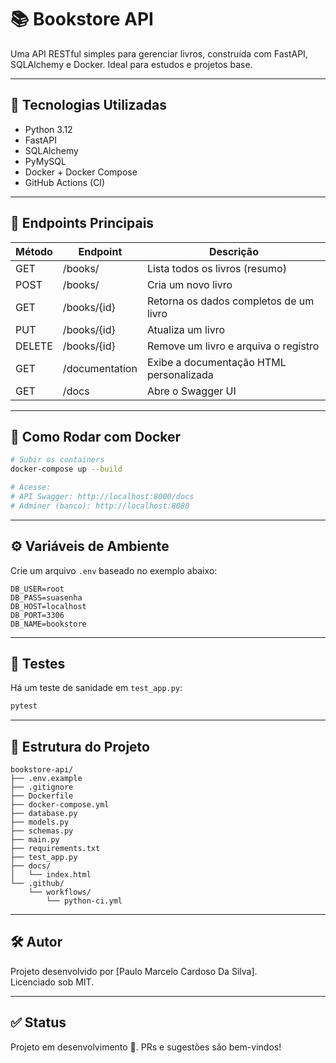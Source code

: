 # 📚 Bookstore API

Uma API RESTful simples para gerenciar livros, construída com FastAPI, SQLAlchemy e Docker. Ideal para estudos e projetos base.

---

## 🚀 Tecnologias Utilizadas

- Python 3.12
- FastAPI
- SQLAlchemy
- PyMySQL
- Docker + Docker Compose
- GitHub Actions (CI)

---

## 🧩 Endpoints Principais

| Método | Endpoint         | Descrição                              |
|--------|------------------|----------------------------------------|
| GET    | /books/          | Lista todos os livros (resumo)         |
| POST   | /books/          | Cria um novo livro                     |
| GET    | /books/{id}      | Retorna os dados completos de um livro|
| PUT    | /books/{id}      | Atualiza um livro                      |
| DELETE | /books/{id}      | Remove um livro e arquiva o registro   |
| GET    | /documentation   | Exibe a documentação HTML personalizada|
| GET    | /docs            | Abre o Swagger UI                      |

---

## 🐳 Como Rodar com Docker

```bash
# Subir os containers
docker-compose up --build

# Acesse:
# API Swagger: http://localhost:8000/docs
# Adminer (banco): http://localhost:8080
```

---

## ⚙️ Variáveis de Ambiente

Crie um arquivo `.env` baseado no exemplo abaixo:

```env
DB_USER=root
DB_PASS=suasenha
DB_HOST=localhost
DB_PORT=3306
DB_NAME=bookstore
```

---

## 🧪 Testes

Há um teste de sanidade em `test_app.py`:

```bash
pytest
```

---

## 📁 Estrutura do Projeto

```
bookstore-api/
├── .env.example
├── .gitignore
├── Dockerfile
├── docker-compose.yml
├── database.py
├── models.py
├── schemas.py
├── main.py
├── requirements.txt
├── test_app.py
├── docs/
│   └── index.html
└── .github/
    └── workflows/
        └── python-ci.yml
```

---

## 🛠️ Autor

Projeto desenvolvido por [Paulo Marcelo Cardoso Da Silva].  
Licenciado sob MIT.

---

## ✅ Status

Projeto em desenvolvimento 🚧. PRs e sugestões são bem-vindos!
